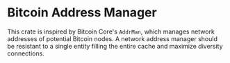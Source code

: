 # Bitcoin Address Manager

This crate is inspired by Bitcoin Core's `AddrMan`, which manages network addresses of potential Bitcoin nodes. A network address manager should be resistant to a single entity filling the entire cache and maximize diversity connections.


